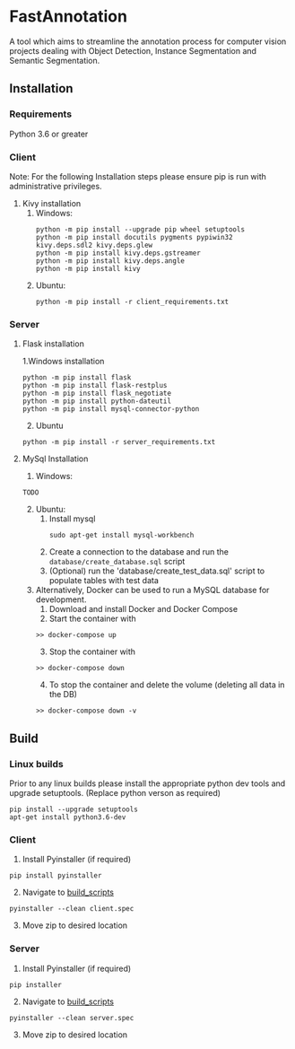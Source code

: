 # FastAnnotation
A tool which aims to streamline the annotation process for computer vision projects dealing with Object Detection, Instance Segmentation and Semantic Segmentation.


## Installation 
### Requirements
Python 3.6 or greater

### Client
Note: For the following Installation steps please ensure pip is run with administrative privileges.

1. Kivy installation
    1. Windows:
        ```
        python -m pip install --upgrade pip wheel setuptools
        python -m pip install docutils pygments pypiwin32 kivy.deps.sdl2 kivy.deps.glew
        python -m pip install kivy.deps.gstreamer
        python -m pip install kivy.deps.angle
        python -m pip install kivy
        ```
    2. Ubuntu:
        ```
        python -m pip install -r client_requirements.txt
        ```

### Server
1. Flask installation
    
    1.Windows installation 
    ```
    python -m pip install flask
    python -m pip install flask-restplus
    python -m pip install flask_negotiate
    python -m pip install python-dateutil
    python -m pip install mysql-connector-python
    ```
   2. Ubuntu
   
   ```
   python -m pip install -r server_requirements.txt
   ```

2. MySql Installation
    1. Windows:
    ```
    TODO
    ```
    2. Ubuntu:
        1. Install mysql
            ```
            sudo apt-get install mysql-workbench
            ```
        1. Create a connection to the database and run the `database/create_database.sql` script
        1. (Optional) run the 'database/create_test_data.sql' script to populate tables with test data
    3. Alternatively, Docker can be used to run a MySQL database for development. 
        1. Download and install Docker and Docker Compose
        2. Start the container with
        ```
       >> docker-compose up
       ```
       3. Stop the container with
       ```
       >> docker-compose down
       ```
       4. To stop the container and delete the volume (deleting all data in the DB)
       ```
       >> docker-compose down -v
       ```
## Build

### Linux builds
Prior to any linux builds please install the appropriate python dev tools and upgrade setuptools. (Replace python verson as required)
```
pip install --upgrade setuptools
apt-get install python3.6-dev
```
### Client
1. Install Pyinstaller (if required)
```
pip install pyinstaller
```
2. Navigate to [build_scripts](build_scripts)
```
pyinstaller --clean client.spec
```
3. Move zip to desired location
### Server
1. Install Pyinstaller (if required)
```
pip installer
```
2. Navigate to [build_scripts](build_scripts)
```
pyinstaller --clean server.spec
```
3. Move zip to desired location
